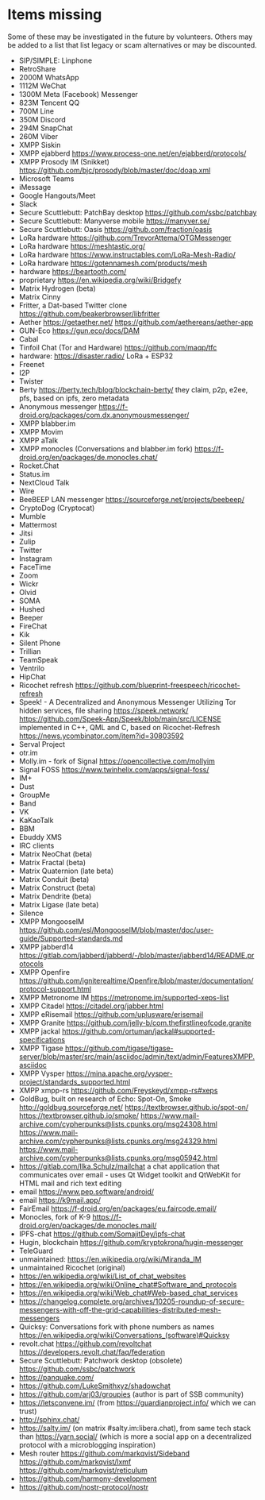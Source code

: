 # Items missing

Some of these may be investigated in the future by volunteers. Others may be added to a list that list legacy or scam alternatives or may be discounted.

* SIP/SIMPLE: Linphone
* RetroShare
* 2000M WhatsApp
* 1112M WeChat
* 1300M Meta (Facebook) Messenger
* 823M Tencent QQ
* 700M Line
* 350M Discord
* 294M SnapChat
* 260M Viber
* XMPP Siskin
* XMPP ejabberd https://www.process-one.net/en/ejabberd/protocols/
* XMPP Prosody IM (Snikket) https://github.com/bjc/prosody/blob/master/doc/doap.xml
* Microsoft Teams
* iMessage
* Google Hangouts/Meet
* Slack
* Secure Scuttlebutt: PatchBay desktop https://github.com/ssbc/patchbay
* Secure Scuttlebutt: Manyverse mobile https://manyver.se/
* Secure Scuttlebutt: Oasis  https://github.com/fraction/oasis
* LoRa hardware https://github.com/TrevorAttema/OTGMessenger
* LoRa hardware https://meshtastic.org/
* LoRa hardware https://www.instructables.com/LoRa-Mesh-Radio/
* LoRa hardware https://gotennamesh.com/products/mesh
* hardware https://beartooth.com/
* proprietary https://en.wikipedia.org/wiki/Bridgefy
* Matrix Hydrogen (beta)
* Matrix Cinny
* Fritter, a Dat-based Twitter clone https://github.com/beakerbrowser/libfritter
* Aether https://getaether.net/ https://github.com/aethereans/aether-app
* GUN-Eco https://gun.eco/docs/DAM
* Cabal
* Tinfoil Chat (Tor and Hardware) https://github.com/maqp/tfc
* hardware: https://disaster.radio/ LoRa + ESP32
* Freenet
* I2P
* Twister
* Berty https://berty.tech/blog/blockchain-berty/ they claim, p2p, e2ee, pfs, based on ipfs, zero metadata
* Anonymous messenger https://f-droid.org/packages/com.dx.anonymousmessenger/
* XMPP blabber.im
* XMPP Movim
* XMPP aTalk
* XMPP monocles (Conversations and blabber.im fork) https://f-droid.org/en/packages/de.monocles.chat/
* Rocket.Chat
* Status.im
* NextCloud Talk
* Wire
* BeeBEEP LAN messenger https://sourceforge.net/projects/beebeep/
* CryptoDog (Cryptocat)
* Mumble
* Mattermost
* Jitsi
* Zulip
* Twitter
* Instagram
* FaceTime
* Zoom
* Wickr
* Olvid
* SOMA
* Hushed
* Beeper
* FireChat
* Kik
* Silent Phone
* Trillian
* TeamSpeak
* Ventrilo
* HipChat
* Ricochet refresh https://github.com/blueprint-freespeech/ricochet-refresh
* Speek! - A Decentralized and Anonymous Messenger Utilizing Tor hidden services, file sharing https://speek.network/ https://github.com/Speek-App/Speek/blob/main/src/LICENSE implemented in C++, QML and C, based on Ricochet-Refresh https://news.ycombinator.com/item?id=30803592
* Serval Project
* otr.im
* Molly.im - fork of Signal https://opencollective.com/mollyim
* Signal FOSS https://www.twinhelix.com/apps/signal-foss/
* IM+
* Dust
* GroupMe
* Band
* VK
* KaKaoTalk
* BBM
* Ebuddy XMS
* IRC clients
* Matrix NeoChat (beta)
* Matrix Fractal (beta)
* Matrix Quaternion (late beta)
* Matrix Conduit (beta)
* Matrix Construct (beta)
* Matrix Dendrite (beta)
* Matrix Ligase (late beta)
* Silence
* XMPP MongooseIM https://github.com/esl/MongooseIM/blob/master/doc/user-guide/Supported-standards.md
* XMPP jabberd14 https://gitlab.com/jabberd/jabberd/-/blob/master/jabberd14/README.protocols
* XMPP Openfire https://github.com/igniterealtime/Openfire/blob/master/documentation/protocol-support.html
* XMPP Metronome IM https://metronome.im/supported-xeps-list
* XMPP Citadel https://citadel.org/jabber.html
* XMPP eRisemail https://github.com/uplusware/erisemail
* XMPP Granite https://github.com/jelly-b/com.thefirstlineofcode.granite
* XMPP jackal https://github.com/ortuman/jackal#supported-specifications
* XMPP Tigase https://github.com/tigase/tigase-server/blob/master/src/main/asciidoc/admin/text/admin/FeaturesXMPP.asciidoc
* XMPP Vysper https://mina.apache.org/vysper-project/standards_supported.html
* XMPP xmpp-rs https://github.com/Freyskeyd/xmpp-rs#xeps
* GoldBug, built on research of Echo: Spot-On, Smoke http://goldbug.sourceforge.net/ https://textbrowser.github.io/spot-on/ https://textbrowser.github.io/smoke/ https://www.mail-archive.com/cypherpunks@lists.cpunks.org/msg24308.html https://www.mail-archive.com/cypherpunks@lists.cpunks.org/msg24329.html https://www.mail-archive.com/cypherpunks@lists.cpunks.org/msg05942.html
* https://gitlab.com/Ilka.Schulz/mailchat a chat application that communicates over email - uses Qt Widget toolkit and QtWebKit for HTML mail and rich text editing
* email https://www.pep.software/android/
* email https://k9mail.app/
* FairEmail https://f-droid.org/en/packages/eu.faircode.email/
* Monocles, fork of K-9 https://f-droid.org/en/packages/de.monocles.mail/
* IPFS-chat https://github.com/SomajitDey/ipfs-chat
* Hugin, blockchain https://github.com/kryptokrona/hugin-messenger
* TeleGuard
* unmaintained: https://en.wikipedia.org/wiki/Miranda_IM
* unmaintained Ricochet (original)
* https://en.wikipedia.org/wiki/List_of_chat_websites
* https://en.wikipedia.org/wiki/Online_chat#Software_and_protocols
* https://en.wikipedia.org/wiki/Web_chat#Web-based_chat_services
* https://changelog.complete.org/archives/10205-roundup-of-secure-messengers-with-off-the-grid-capabilities-distributed-mesh-messengers
* Quicksy: Conversations fork with phone numbers as names https://en.wikipedia.org/wiki/Conversations_(software)#Quicksy
* revolt.chat https://github.com/revoltchat https://developers.revolt.chat/faq/federation
* Secure Scuttlebutt: Patchwork desktop (obsolete) https://github.com/ssbc/patchwork
* https://panquake.com/
* https://github.com/LukeSmithxyz/shadowchat
* https://github.com/arj03/groupies (author is part of SSB community)
* https://letsconvene.im/ (from https://guardianproject.info/ which we can trust)
* http://sphinx.chat/
* https://salty.im/ (on matrix #salty.im:libera.chat), from same tech stack than https://yarn.social/ (which is more a social app on a decentralized protocol with a microblogging inspiration)
* Mesh router https://github.com/markqvist/Sideband https://github.com/markqvist/lxmf https://github.com/markqvist/reticulum
* https://github.com/harmony-development
* https://github.com/nostr-protocol/nostr
